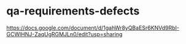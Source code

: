 # qa-requirements-defects
https://docs.google.com/document/d/1gahWr8yQBaESr6KNVd9RbI-GCWlHNJ-ZaqUgRGMJLn0/edit?usp=sharing